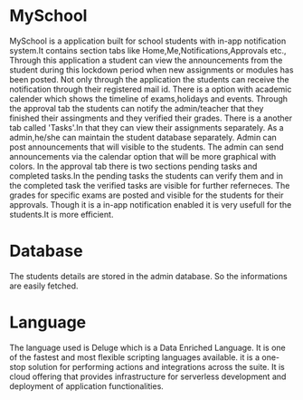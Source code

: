 # MySchool
MySchool is a application built for school students with in-app notification system.It contains section tabs like Home,Me,Notifications,Approvals etc.,
Through this application a student can view the announcements from the student during this lockdown period when new assignments or modules has been posted.
Not only through the application the students can receive the notification through their registered mail id.
There is a option with academic calender which shows the timeline of exams,holidays and events.
Through the approval tab the students can notify the admin/teacher that they finished their assingments and they verified their grades.
There is a another tab called 'Tasks'.In that they can view their assignments separately.
As a admin,he/she can maintain the student database separately.
Admin can post announcements that will visible to the students.
The admin can send announcements via the calendar option that will be more graphical with colors.
In the approval tab there is two sections pending tasks and completed tasks.In the pending tasks the students can verify them and in the completed task the verified tasks are visible for further referneces.
The grades for specific exams are posted and visible for the students for their approvals.
Though it is a in-app notification enabled it is very usefull for the students.It is more efficient.
# Database
The students details are stored in the admin database.
So the informations are easily fetched.
# Language
The language used is Deluge which is a Data Enriched Language.
It is one of the fastest and most flexible scripting languages available.
it is a one-stop solution for performing actions and integrations across the suite.
It is cloud offering that provides infrastructure for serverless development and deployment of application functionalities.




